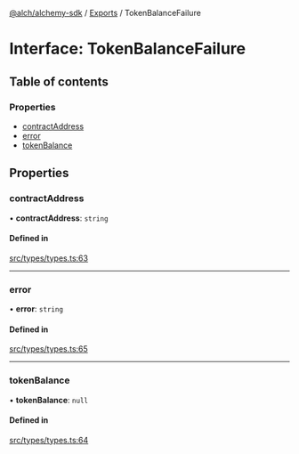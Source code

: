 [@alch/alchemy-sdk](../README.md) / [Exports](../modules.md) / TokenBalanceFailure

# Interface: TokenBalanceFailure

## Table of contents

### Properties

- [contractAddress](TokenBalanceFailure.md#contractaddress)
- [error](TokenBalanceFailure.md#error)
- [tokenBalance](TokenBalanceFailure.md#tokenbalance)

## Properties

### contractAddress

• **contractAddress**: `string`

#### Defined in

[src/types/types.ts:63](https://github.com/alchemyplatform/alchemy-sdk-js/blob/0fdf0d4/src/types/types.ts#L63)

___

### error

• **error**: `string`

#### Defined in

[src/types/types.ts:65](https://github.com/alchemyplatform/alchemy-sdk-js/blob/0fdf0d4/src/types/types.ts#L65)

___

### tokenBalance

• **tokenBalance**: ``null``

#### Defined in

[src/types/types.ts:64](https://github.com/alchemyplatform/alchemy-sdk-js/blob/0fdf0d4/src/types/types.ts#L64)

